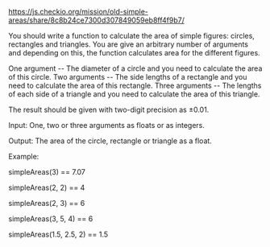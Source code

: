 https://js.checkio.org/mission/old-simple-areas/share/8c8b24ce7300d307849059eb8ff4f9b7/

You should write a function to calculate the area of simple figures: circles, rectangles and triangles. 
You are give an arbitrary number of arguments and depending on this, the function calculates area for the different figures.

One argument -- The diameter of a circle and you need to calculate the area of this circle.
Two arguments -- The side lengths of a rectangle and you need to calculate the area of this rectangle.
Three arguments -- The lengths of each side of a triangle and you need to calculate the area of this triangle.

The result should be given with two-digit precision as ±0.01.

Input: One, two or three arguments as floats or as integers.

Output: The area of the circle, rectangle or triangle as a float.

Example:

simpleAreas(3) == 7.07

simpleAreas(2, 2) == 4

simpleAreas(2, 3) == 6

simpleAreas(3, 5, 4) == 6

simpleAreas(1.5, 2.5, 2) == 1.5

